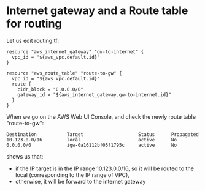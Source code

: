 # Internet gateway and a Route table for routing

Let us edit routing.tf:
```console
resource "aws_internet_gateway" "gw-to-internet" {
  vpc_id = "${aws_vpc.default.id}"
}

resource "aws_route_table" "route-to-gw" {
  vpc_id = "${aws_vpc.default.id}"
  route {
    cidr_block = "0.0.0.0/0"
    gateway_id = "${aws_internet_gateway.gw-to-internet.id}" 
  }
}
```


When we go on the AWS Web UI Console,
and check the newly route table "route-to-gw":
```console
Destination           Target                    Status      Propagated
10.123.0.0/16         local                     active      No	
0.0.0.0/0             igw-0a16112bf05f1795c     active      No
```
shows us that:
- if the IP target is in the IP range 10.123.0.0/16, so it will be routed to the local (corresponding to the IP range of VPC), 
- otherwise, it will be forward to the internet gateway


